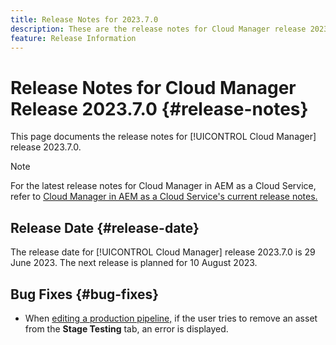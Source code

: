 ```yaml
---
title: Release Notes for 2023.7.0
description: These are the release notes for Cloud Manager release 2023.7.0.
feature: Release Information
---
```


# Release Notes for Cloud Manager Release 2023.7.0 {#release-notes}

This page documents the release notes for [!UICONTROL Cloud Manager] release 2023.7.0.

>[!NOTE]
>
>For the latest release notes for Cloud Manager in AEM as a Cloud Service, refer to [Cloud Manager in AEM as a Cloud Service's current release notes.](https://experienceleague.adobe.com/docs/experience-manager-cloud-service/content/implementing/using-cloud-manager/release-notes-cloud-manager/release-notes-cm-current.html)

## Release Date {#release-date}

The release date for [!UICONTROL Cloud Manager] release 2023.7.0 is 29 June 2023. The next release is planned for 10 August 2023.

## Bug Fixes {#bug-fixes}

* When [editing a production pipeline,](/help/using/managing-pipelines.md#editing-pipelines) if the user tries to remove an asset from the **Stage Testing** tab, an error is displayed.

